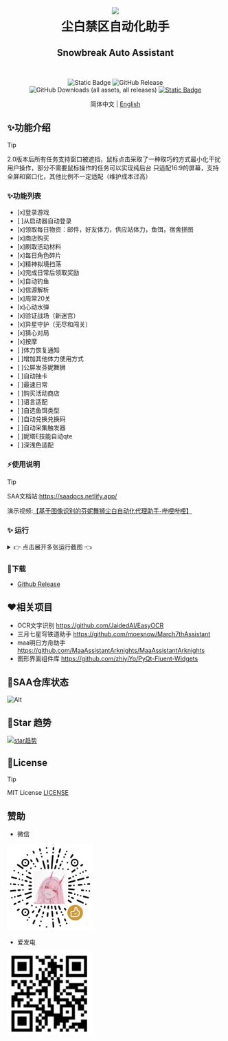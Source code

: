 <div align="center">
    <h1>
        <img src="./asset/logo.png" width="200"/>
        <br/>
        尘白禁区自动化助手
    </h1>
    <h2>Snowbreak Auto Assistant</h2>
<br/>

![Static Badge](https://img.shields.io/badge/platfrom-Windows-%2329F1FF)
![GitHub Release](https://img.shields.io/github/v/release/LaoZhuJackson/SnowbreakAutoAssistant?color=%2329F1FF)
![GitHub Downloads (all assets, all releases)](https://img.shields.io/github/downloads/LaoZhuJackson/SnowbreakAutoAssistant/total?color=%2329F1FF)
[![Static Badge](https://img.shields.io/badge/QQ_Group-996710620-%2329F1FF)](https://qm.qq.com/q/CIvpwI3qVy)

简体中文 | <a href="docs/README_en.md">English</a>
</div>

## ✨功能介绍
> [!Tip]
> 
> 2.0版本后所有任务支持窗口被遮挡，鼠标点击采取了一种取巧的方式最小化干扰用户操作，部分不需要鼠标操作的任务可以实现纯后台
> 只适配16:9的屏幕，支持全屏和窗口化，其他比例不一定适配（维护成本过高）

### ✨功能列表

- [x]登录游戏
- [ ]从启动器自动登录
- [x]领取每日物资：邮件，好友体力，供应站体力，鱼饵，宿舍拼图
- [x]商店购买
- [x]刷取活动材料
- [x]每日角色碎片
- [x]精神拟境扫荡
- [x]完成日常后领取奖励
- [x]自动钓鱼
- [x]信源解析
- [x]周常20关
- [x]心动水弹
- [x]验证战场（新迷宫）
- [x]异星守护（无尽和闯关）
- [x]猜心对局
- [x]按摩
- [ ]体力恢复通知
- [ ]增加其他体力使用方式
- [ ]公屏发芬妮舞狮
- [ ]自动抽卡
- [ ]最速日常
- [ ]购买活动商店
- [ ]语言适配
- [ ]自选鱼饵类型
- [ ]自动兑换兑换码
- [ ]自动采集触发器
- [ ]妮塔E技能自动qte
- [ ]深浅色适配

### ⚡使用说明

> [!Tip]
> 
> SAA文档站:https://saadocs.netlify.app/

演示视频:[【基于图像识别的芬妮舞狮尘白自动化代理助手-哔哩哔哩】](https://b23.tv/W9OA85k)

### ✨ 运行

<details><summary>👉 点击展开多张运行截图 👈</summary>

</details>

### 📌下载

- [Github Release](https://github.com/LaoZhuJackson/SnowbreakAutoAssistant/releases)

## ❤️相关项目
- OCR文字识别 https://github.com/JaidedAI/EasyOCR
- 三月七星穹铁道助手 https://github.com/moesnow/March7thAssistant
- maa明日方舟助手 https://github.com/MaaAssistantArknights/MaaAssistantArknights
- 图形界面组件库 https://github.com/zhiyiYo/PyQt-Fluent-Widgets

## 🚧SAA仓库状态

![Alt](https://repobeats.axiom.co/api/embed/0ceb9f68a219c51ebc15ebeb8be43535880464c7.svg "Repobeats analytics image")

## 🌟Star 趋势

[![star趋势](https://starchart.cc/LaoZhuJackson/SnowbreakAutoAssistant.svg?variant=adaptive)](https://starchart.cc/LaoZhuJackson/SnowbreakAutoAssistant)

## 📝License
> [!Tip]
> 
> MIT License
[LICENSE](https://github.com/LaoZhuJackson/SnowbreakAutoAssistant/blob/main/LICENSE)

## 赞助

- 微信

<img src="./asset/support.jpg" width="200"/>

- 爱发电

<img src="./asset/support.png" width="200"/>
